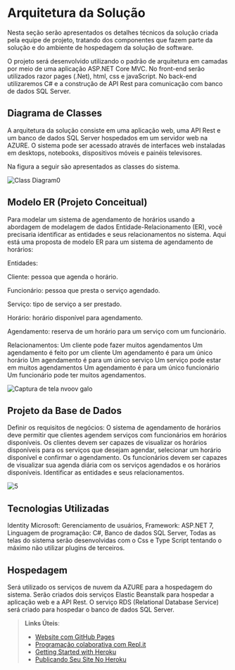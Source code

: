 # Arquitetura da Solução

Nesta seção serão apresentados os detalhes técnicos da solução criada pela equipe de projeto, tratando dos componentes que fazem parte da solução e do ambiente de hospedagem da solução de software.

O projeto será desenvolvido utilizando o padrão de arquitetura em camadas por meio de uma aplicação ASP.NET Core MVC. No front-end serão utilizados razor pages (.Net), html, css e javaScript. No back-end utilizaremos C# e a construção de API Rest para comunicação com banco de dados SQL Server.
## Diagrama de Classes

A arquitetura da solução consiste em uma aplicação web, uma API Rest e um banco de dados SQL Server hospedados em um servidor web na AZURE. O sistema pode ser acessado através de interfaces web instaladas em desktops, notebooks, dispositivos móveis e painéis televisores.

Na figura a seguir são apresentados as classes do sistema.


![Class Diagram0](https://user-images.githubusercontent.com/112700596/231931340-443ce585-6270-4a61-94f6-2648a11f90df.png)





## Modelo ER (Projeto Conceitual)

Para modelar um sistema de agendamento de horários usando a abordagem de modelagem de dados Entidade-Relacionamento (ER), você precisaria identificar as entidades e seus relacionamentos no sistema. Aqui está uma proposta de modelo ER para um sistema de agendamento de horários:

Entidades:

Cliente: pessoa que agenda o horário.

Funcionário: pessoa que presta o serviço agendado.

Serviço: tipo de serviço a ser prestado.

Horário: horário disponível para agendamento.

Agendamento: reserva de um horário para um serviço com um funcionário.

Relacionamentos:
Um cliente pode fazer muitos agendamentos
Um agendamento é feito por um cliente
Um agendamento é para um único horário
Um agendamento é para um único serviço
Um serviço pode estar em muitos agendamentos
Um agendamento é para um único funcionário
Um funcionário pode ter muitos agendamentos.

![Captura de tela nvoov galo](https://user-images.githubusercontent.com/112700596/231929866-cb6a0f5a-fe1a-4a1c-abc2-f12a6b0465ed.png)




## Projeto da Base de Dados

Definir os requisitos de negócios: O sistema de agendamento de horários deve permitir que clientes agendem serviços com funcionários em horários disponíveis. Os clientes devem ser capazes de visualizar os horários disponíveis para os serviços que desejam agendar, selecionar um horário disponível e confirmar o agendamento. Os funcionários devem ser capazes de visualizar sua agenda diária com os serviços agendados e os horários disponíveis.
Identificar as entidades e seus relacionamentos.


![5](https://user-images.githubusercontent.com/112700596/231931405-b7a4ce65-c1c6-4acc-8e0e-df9d7b5e27c0.png)


## Tecnologias Utilizadas

Identity Microsoft: Gerenciamento de usuários,
Framework: ASP.NET 7,
Linguagem de programação: C#,
Banco de dados SQL Server,
Todas as telas do sistema serão desenvolvidas com o Css e Type Script tentando o máximo não utilizar plugins de terceiros.

## Hospedagem

Será utilizado os serviços de nuvem da AZURE para a hospedagem do sistema. Serão criados dois serviços Elastic Beanstalk para hospedar a aplicação web e a API Rest. O serviço RDS (Relational Database Service) será criado para hospedar o banco de dados SQL Server.

> **Links Úteis**:
>
> - [Website com GitHub Pages](https://pages.github.com/)
> - [Programação colaborativa com Repl.it](https://repl.it/)
> - [Getting Started with Heroku](https://devcenter.heroku.com/start)
> - [Publicando Seu Site No Heroku](http://pythonclub.com.br/publicando-seu-hello-world-no-heroku.html)
